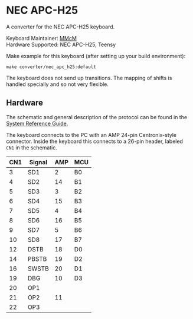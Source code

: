 # NEC APC-H25

A converter for the NEC APC-H25 keyboard.

Keyboard Maintainer: [MMcM](https://github.com/MMcM)  
Hardware Supported: NEC APC-H25, Teensy

Make example for this keyboard (after setting up your build environment):

    make converter/nec_apc_h25:default

The keyboard does not send up transitions.
The mapping of shifts is handled specially and so not very flexible.

## Hardware

The schematic and general description of the protocol can be found in the [System Reference Guide](http://bitsavers.org/pdf/nec/APC/819-000100-1003_APC_System_Reference_Guide_Apr83.pdf).

The keyboard connects to the PC with an AMP 24-pin Centronix-style connector.
Inside the keyboard this connects to a 26-pin header, labeled `CN1` in the schematic.

| CN1 | Signal | AMP | MCU |
|-----|--------|-----|-----|
|  3  | SD1    |  2  | B0  |
|  4  | SD2    | 14  | B1  |
|  5  | SD3    |  3  | B2  |
|  6  | SD4    | 15  | B3  |
|  7  | SD5    |  4  | B4  |
|  8  | SD6    | 16  | B5  |
|  9  | SD7    |  5  | B6  |
| 10  | SD8    | 17  | B7  |
| 12  | DSTB   | 18  | D0  |
| 14  | PBSTB  | 19  | D2  |
| 16  | SWSTB  | 20  | D1  |
| 19  | DBG    | 10  | D3  |
| 20  | OP1    |     |     |
| 21  | OP2    | 11  |     |
| 22  | OP3    |     |     |
